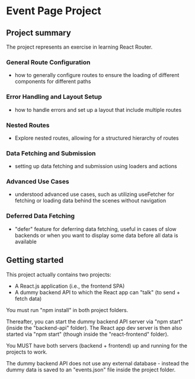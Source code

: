 # Event Page Project

## Project summary

The project represents an exercise in learning React Router.

### General Route Configuration

- how to generally configure routes to ensure the loading of different components for different paths

### Error Handling and Layout Setup

- how to handle errors and set up a layout that include multiple routes

### Nested Routes

- Explore nested routes, allowing for a structured hierarchy of routes

### Data Fetching and Submission

- setting up data fetching and submission using loaders and actions

### Advanced Use Cases

- understood advanced use cases, such as utilizing useFetcher for fetching or loading data behind the scenes without navigation

### Deferred Data Fetching

- "defer" feature for deferring data fetching, useful in cases of slow backends or when you want to display some data before all data is available

## Getting started

This project actually contains two projects:

- A React.js application (i.e., the frontend SPA)
- A dummy backend API to which the React app can "talk" (to send + fetch data)

You must run "npm install" in both project folders.

Thereafter, you can start the dummy backend API server via "npm start" (inside the "backend-api" folder).
The React app dev server is then also started via "npm start" (though inside the "react-frontend" folder).

You MUST have both servers (backend + frontend) up and running for the projects to work.

The dummy backend API does not use any external database - instead the dummy data is saved to an "events.json" file inside the project folder.
